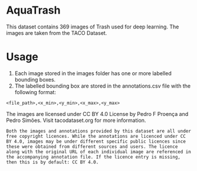# AquaTrash

This dataset contains 369 images of Trash used for deep learning. The images are taken from the TACO Dataset. 

# Usage
1. Each image stored in the images folder has one or more labelled bounding boxes. 
2. The labelled bounding box are stored in the annotations.csv file with the following format:
  ```
  <file_path>,<x_min>,<y_min>,<x_max>,<y_max>
  ```




The images are licensed under CC BY 4.0 License by Pedro F Proença and Pedro Simões.
Visit tacodataset.org for more information.
```
Both the images and annotations provided by this dataset are all under free copyright licences. While the annotations are licenced under CC BY 4.0, images may be under different specific public licences since these were obtained from different sources and users. The licence along with the original URL of each individual image are referenced in the accompanying annotation file. If the licence entry is missing, then this is by default: CC BY 4.0.
```
